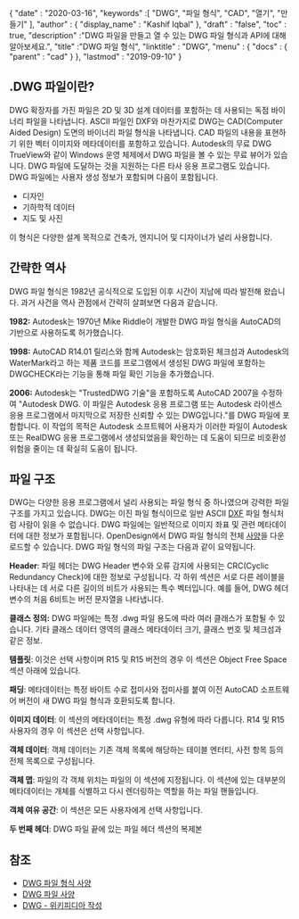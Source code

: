 {
  "date" : "2020-03-16",
  "keywords" :[ "DWG", "파일 형식", "CAD", "열기", "만들기" ],
  "author" : {
    "display_name" : "Kashif Iqbal"
},
  "draft" : "false",
  "toc" : true,
  "description" :"DWG 파일을 만들고 열 수 있는 DWG 파일 형식과 API에 대해 알아보세요.",
  "title" :"DWG 파일 형식",
  "linktitle" : "DWG",
  "menu" : {
    "docs" : {
      "parent" : "cad"
}
},
  "lastmod" : "2019-09-10"
}

## .DWG 파일이란?

DWG 확장자를 가진 파일은 2D 및 3D 설계 데이터를 포함하는 데 사용되는 독점 바이너리 파일을 나타냅니다. ASCII 파일인 DXF와 마찬가지로 DWG는 CAD(Computer Aided Design) 도면의 바이너리 파일 형식을 나타냅니다. CAD 파일의 내용을 표현하기 위한 벡터 이미지와 메타데이터를 포함하고 있습니다. Autodesk의 무료 DWG TrueView와 같이 Windows 운영 체제에서 DWG 파일을 볼 수 있는 무료 뷰어가 있습니다. DWG 파일에 도달하는 것을 지원하는 다른 타사 응용 프로그램도 있습니다. DWG 파일에는 사용자 생성 정보가 포함되며 다음이 포함됩니다.

* 디자인
* 기하학적 데이터
* 지도 및 사진

이 형식은 다양한 설계 목적으로 건축가, 엔지니어 및 디자이너가 널리 사용합니다.

## 간략한 역사 ##

DWG 파일 형식은 1982년 공식적으로 도입된 이후 시간이 지남에 따라 발전해 왔습니다. 과거 사건을 역사 관점에서 간략히 살펴보면 다음과 같습니다.

**1982:** Autodesk는 1970년 Mike Riddle이 개발한 DWG 파일 형식을 AutoCAD의 기반으로 사용하도록 허가했습니다.

**1998:** AutoCAD R14.01 릴리스와 함께 Autodesk는 암호화된 체크섬과 Autodesk의 WaterMark라고 하는 제품 코드를 프로그램에서 생성된 DWG 파일에 포함하는 DWGCHECK라는 기능을 통해 파일 확인 기능을 추가했습니다.

**2006:** Autodesk는 "TrustedDWG 기술"을 포함하도록 AutoCAD 2007을 수정하여 "Autodesk DWG. 이 파일은 Autodesk 응용 프로그램 또는 Autodesk 라이센스 응용 프로그램에서 마지막으로 저장한 신뢰할 수 있는 DWG입니다."를 DWG 파일에 포함합니다. 이 작업의 목적은 Autodesk 소프트웨어 사용자가 이러한 파일이 Autodesk 또는 RealDWG 응용 프로그램에서 생성되었음을 확인하는 데 도움이 되므로 비호환성 위험을 줄이는 데 확실히 도움이 됩니다.

## 파일 구조 ##

DWG는 다양한 응용 프로그램에서 널리 사용되는 파일 형식 중 하나였으며 강력한 파일 구조를 가지고 있습니다. DWG는 이진 파일 형식이므로 일반 ASCII [DXF](/ko/cad/dxf/) 파일 형식처럼 사람이 읽을 수 없습니다. DWG 파일에는 일반적으로 이미지 좌표 및 관련 메타데이터에 대한 정보가 포함됩니다. OpenDesign에서 DWG 파일 형식의 전체 [사양](https://www.opendesign.com/files/guestdownloads/OpenDesign_Specification_for_.dwg_files.pdf)을 다운로드할 수 있습니다. DWG 파일 형식의 파일 구조는 다음과 같이 요약됩니다.

**Header**: 파일 헤더는 DWG Header 변수와 오류 감지에 사용되는 CRC(Cyclic Redundancy Check)에 대한 정보로 구성됩니다. 각 하위 섹션은 서로 다른 레이블을 나타내는 데 서로 다른 길이의 비트가 사용되는 특수 벡터입니다. 예를 들어, DWG 헤더 변수의 처음 6비트는 버전 문자열을 나타냅니다.

**클래스 정의:** DWG 파일에는 특정 .dwg 파일 용도에 따라 여러 클래스가 포함될 수 있습니다. 기타 클래스 데이터 영역의 클래스 메타데이터 크기, 클래스 번호 및 체크섬과 같은 정보.

**템플릿**: 이것은 선택 사항이며 R15 및 R15 버전의 경우 이 섹션은 Object Free Space 섹션 아래에 있습니다.

**패딩**: 메타데이터는 특정 바이트 수로 접미사와 접미사를 붙여 이전 AutoCAD 소프트웨어 버전이 새 DWG 파일 형식과 호환되도록 합니다.

**이미지 데이터**: 이 섹션의 메타데이터는 특정 .dwg 유형에 따라 다릅니다. R14 및 R15 사용자의 경우 이 섹션은 선택 사항입니다.

**객체 데이터**: 객체 데이터는 기존 객체 목록에 해당하는 테이블 엔터티, 사전 항목 등의 전체 목록으로 구성됩니다.

**객체 맵**: 파일의 각 객체 위치는 파일의 이 섹션에 지정됩니다. 이 섹션에 있는 대부분의 메타데이터는 개체를 식별하고 다시 렌더링하는 역할을 하는 파일 핸들입니다.

**객체 여유 공간**: 이 섹션은 모든 사용자에게 선택 사항입니다.

**두 번째 헤더**: DWG 파일 끝에 있는 파일 헤더 섹션의 복제본

## 참조 ##

* [DWG 파일 형식 사양](https://www.opendesign.com/files/guestdownloads/OpenDesign_Specification_for_.dwg_files.pdf)
* [DWG 파일 사양](https://www.scan2cad.com/blog/dwg/file-spec/)
* [DWG - 위키피디아 작성](https://en.wikipedia.org/wiki/.dwg)


